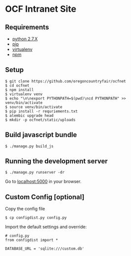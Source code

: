 # OCF Intranet Site

## Requirements

* [python 2.7.X](https://www.python.org/download/releases/2.7/)
* [pip](https://pip.pypa.io/en/stable/)
* [virtualenv](https://virtualenv.pypa.io/en/latest/)
* [npm](https://npmjs.com)

## Setup

    $ git clone https://github.com/oregoncountryfair/ocfnet
    $ cd ocfnet
    $ npm install 
    $ virtualenv venv
    $ echo "\n\nexport PYTHONPATH=$(pwd)\ncd PYTHONPATH" >> venv/bin/activate
    $ source venv/bin/activate
    $ pip install -r requriements.txt
    $ alembic upgrade head
    $ mkdir -p ocfnet/static/uploads

## Build javascript bundle

    $ ./manage.py build_js

## Running the development server

    $ ./manage.py runserver -dr

Go to [localhost:5000](http://localhost:5000) in your browser.

## Custom Config [optional]

Copy the config file

    $ cp configdist.py config.py

Import the default settings and override:
    
    # config.py
    from configdist import *

    DATABASE_URL = 'sqlite:///custom.db'
